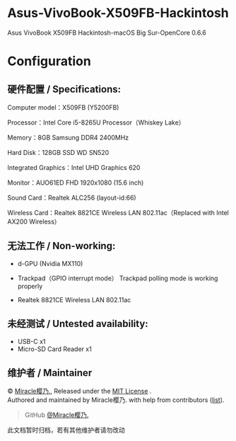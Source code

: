 # Asus-VivoBook-X509FB-Hackintosh
Asus VivoBook X509FB Hackintosh-macOS Big Sur-OpenCore 0.6.6

# Configuration

## 硬件配置 / Specifications:

Computer model：X509FB (Y5200FB)

Processor：Intel Core i5-8265U Processor（Whiskey Lake）

Memory：8GB Samsung DDR4 2400MHz

Hard Disk：128GB SSD WD SN520

Integrated Graphics：Intel UHD Graphics 620

Monitor：AUO61ED FHD 1920x1080 (15.6 inch)

Sound Card：Realtek ALC256 (layout-id:66)

Wireless Card：Realtek 8821CE Wireless LAN 802.11ac（Replaced with Intel AX200 Wireless）




## 无法工作 / Non-working:

- d-GPU (Nvidia MX110)

- Trackpad（GPIO interrupt mode）
Trackpad polling mode is working properly

- Realtek 8821CE Wireless LAN 802.11ac




## 未经测试 / Untested availability:

- USB-C x1
- Micro-SD Card Reader x1


## 维护者 / Maintainer

© [Miracle樱乃.](https://github.com/Miracle-Sakuno), Released under the [MIT License](./LICENSE) .<br>
Authored and maintained by Miracle樱乃. with help from contributors ([list](https://github.com/Miracle-Sakuno/Asus-VivoBook-X509FB-Hackintosh/graphs/contributors)).

> GitHub [@Miracle樱乃.](https://github.com/Miracle-Sakuno) 

此文档暂时归档，若有其他维护者请勿改动
